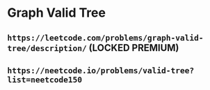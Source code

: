 # Graph Valid Tree

## `https://leetcode.com/problems/graph-valid-tree/description/` (LOCKED PREMIUM)

## `https://neetcode.io/problems/valid-tree?list=neetcode150`
